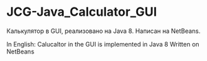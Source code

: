 # JCG-Java_Calculator_GUI
Калькулятор в GUI, реализовано на Java 8.
Написан на NetBeans.

In English:
Calucaltor in the GUI is implemented in Java 8
Written on NetBeans
